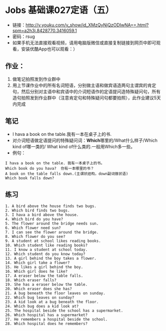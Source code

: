 # Jobs 基础课027定语（五）
- 链接：http://v.youku.com/v_show/id_XMzQyNjQzODIwNA==.html?spm=a2h3j.8428770.3416059.1
- 密码：rsug
- 如果手机无法直接观看视频，请用电脑版微信或直接复制链接到网页中即可观看，安装优酷App也可以观看：）
## 作业：
1. 做笔记拍照发到作业群中
2. 用上节课作业中的所有名词短语，分别做主语和做宾语造两句主谓宾的肯定句，然后分别对主语中和宾语中的介词短语作的定语提问造特殊疑问句，所有造句拍照发到作业群中（注意肯定句和特殊疑问句都要拍照），此作业建议5天内完成

## 笔记
- I hava a book on the table.我有一本在桌子上的书.
- 对介词短语做定语提问的特殊疑问词：**Which**哪里的/What什么样子/Which kind of哪一类的/ What kind of什么类的.一般用Which多一些。
- 例句：
```
I hava a book on the table. 我有一本桌子上的书。
Which book do you hava?  你有一本哪里的书？
A book on the table falls down.(主谓状结构，down副词做状语)
Which book falls down?
```
## 练习
```
1. A bird above the house finds two bugs.
2. Which bird finds two bugs.
3. I hava a bird above the house.
4. Which bird do you have?
5. The flower around the bridge needs sun.
6. Which flower need sun?
7. I can see the flower around the bridge.
8. Which flower do you see?
9. A student at school likes reading books.
10. Which student like reading books?
11. I know a student at school today.
12. Which student do you know today?
13. A girl behind the boy takes a flower.
14. Which girl take a flower?
15. He likes a girl behind the boy.
16. Which girl does he like?
17. A eraser below the table falls.
18. Which eraser falls?
19. She has a eraser below the table.
20. Which eraser does she has?
21. A bug beneath the floor leaves on sunday.
22. Which bug leaves on sunday?
23. A kid look at a bug beneath the floor.
24. Which bug does a kid look at?
25. The hospital beside the school has a supermarket.
26. Which hospital has a supermarket?
27. He remembers a hospital beside the school.
28. Which hospital does he remembers?
```